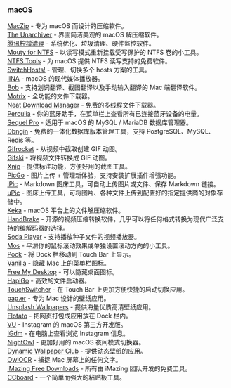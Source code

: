 ### macOS
[MacZip](https://ezip.awehunt.com/) - 专为 macOS 而设计的压缩软件。  
[The Unarchiver](https://theunarchiver.com/) - 界面简洁美观的 macOS 解压缩软件。  
[腾讯柠檬清理](https://lemon.qq.com/) - 系统优化、垃圾清理、硬件监控软件。  
[Mouty for NTFS](https://mounty.app/) - 以读写模式重新挂载受写保护的 NTFS 卷的小工具。  
[NTFS Tools](https://ntfstool.com/) - 为 macOS 提供 NTFS 读写支持的免费软件。  
[SwitchHosts!](https://oldj.github.io/SwitchHosts/#cn) - 管理、切换多个 hosts 方案的工具。  
[IINA](https://iina.io/) - macOS 的现代媒体播放器。  
[Bob](https://github.com/ripperhe/Bob/) - 支持划词翻译、截图翻译以及手动输入翻译的 Mac 端翻译软件。  
[Motrix](https://motrix.app/) - 全功能的文件下载器。  
[Neat Download Manager](https://www.neatdownloadmanager.com/index.php/en/) - 免费的多线程文件下载器。  
[Perculi‪a](https://apps.apple.com/cn/app/id1462633284?mt=12) - 你的蓝牙助手，在菜单栏上查看所有已连接蓝牙设备的电量。  
[Sequel Pro](https://github.com/sequelpro/sequelpro) - 适用于 macOS 的 MySQL / MariaDB 数据库管理器。  
[Dbngin](https://dbngin.com/) - 免费的一体化数据库版本管理工具，支持 PostgreSQL、MySQL、Redis 等。  
[Gifrocket](http://www.gifrocket.com/) - 从视频中截取创建 GIF 动图。  
[Gifsk‪i‬](https://apps.apple.com/cn/app/gifski/id1351639930?mt=12) - 将视频文件转换成 GIF 动图。  
[Xnip](https://zh.xnipapp.com/) - 提供标注功能，方便好用的截图工具。  
[PicGo](https://molunerfinn.com/PicGo/) - 图片上传 + 管理新体验，支持安装扩展插件增强功能。  
[iPic](https://apps.apple.com/cn/app/id1101244278?mt=12) - Markdown 图床工‪具，可自动上传图片或文件、保存 Markdown 链接。  
[uPic](https://blog.svend.cc/upic/) - 图床上传工‪具，可将图片、各种文件上传到配置好的指定提供商的对象存储中。  
[Keka](https://www.keka.io/en/) - macOS 平台上的文件解压缩软件。  
[HandBrake](https://handbrake.fr/) - 开源的视频压缩转换软件，几乎可以将任何格式转换为现代广泛支持的编解码器的选择。  
[Soda Player](https://www.sodaplayer.com/) - 支持播放种子文件的视频播放器。  
[Mos](https://mos.caldis.me/) - 平滑你的鼠标滚动效果或单独设置滚动方向的小工具。  
[Pock](https://pock.dev/) - 将 Dock 栏移动到 Touch Bar 上显示。  
[Vanilla](https://matthewpalmer.net/vanilla/) - 隐藏 Mac 上的菜单栏图标。  
[Free My Desktop](http://www.valentinourbano.com/Free-my-desktop-mac-app.html) - 可以隐藏桌面图标。  
[HapiGo](https://hapigo.com/) - 高效的文件启动器。  
[TouchSwitcher](https://hazeover.com/touchswitcher.html) - 在 Touch Bar 上更加方便快捷的启动切换应用。  
[pap.er](https://paper.meiyuan.in/) - 专为 Mac 设计的壁纸应用。  
[Unsplash Wallpaper‪s‬](https://apps.apple.com/cn/app/unsplash-wallpapers/id1284863847?mt=12) - 提供海量优质高清壁纸应用。  
[Flotato](https://www.flotato.com/) - 把网页打包成应用放在 Dock 栏内。  
[VU](https://datastills.com/vu/) - Instagram 的 macOS 第三方开发版。  
[IGdm](https://igdm.me/) - 在电脑上查看浏览 Instagram 信息。  
[NightOwl](https://nightowl.kramser.xyz/) - 更加好用的 macOS 夜间模式切换器。  
[Dynamic Wallpaper Club](https://dynamicwallpaper.club/) - 提供动态壁纸的应用。  
[OwlOCR](https://owlocr.com/) - 捕捉 Mac 屏幕上的任何文字。  
[iMazing Free Downloads](https://imazing.com/downloads) - 所有由 iMazing 团队开发的免费工具。  
[CCboard](https://ccboard.app/) - 一个简单而强大的粘贴板工具。  
